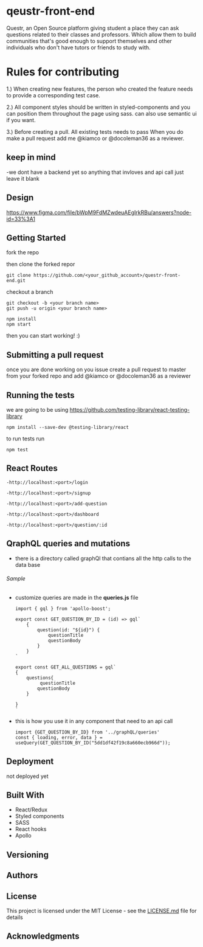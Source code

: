 # qeustr-front-end

  Questr, an Open Source platform giving student a place they can ask questions related to their classes and professors. Which allow them to build communities that's good enough to support themselves and other individuals who don't have tutors or friends to study with.

# Rules for contributing 

1.) When creating new features, the person who created the feature needs to provide a corresponding test case. 

2.) All component styles should be written in styled-components and you can position them throughout the page using sass. can also use semantic ui if you want.

3.) Before creating a pull. All existing tests needs to pass When you do make a pull request add me @kiamco or @docoleman36 as a reviewer.

## keep in mind

  -we dont have a backend yet so anything that invloves and api call just leave it blank
  
## Design 

  https://www.figma.com/file/bWpM9FdMZwdeuAEgIrkRBu/answers?node-id=33%3A1

## Getting Started

fork the repo

then clone the forked repor

```
git clone https://github.com/<your_github_account>/questr-front-end.git
```

checkout a branch 

```
git checkout -b <your branch name>
git push -u origin <your branch name>
```

```
npm install
npm start
```

then you can start working! :)

## Submitting a pull request 

once you are done working on you issue create a pull request to master from your forked repo and add @kiamco or @docoleman36 as a reviewer

## Running the tests

we are going to be using https://github.com/testing-library/react-testing-library

```
npm install --save-dev @testing-library/react
```

to run tests run 

```
npm test
```

## React Routes

    -http://localhost:<port>/login
  
    -http://localhost:<port>/signup
  
    -http://localhost:<port>/add-question

    -http://localhost:<port>/dashboard

    -http://localhost:<port>/question/:id

## QraphQL queries and mutations

  - there is a directory called graphQl that contians all the http calls to the data base
  
###### Sample

- customize queries are made in the **queries.js** file

      import { gql } from 'apollo-boost';

      export const GET_QUESTION_BY_ID = (id) => gql`
          {
              question(id: "${id}") {
                  questionTitle
                  questionBody
              }
          }
      `

      export const GET_ALL_QUESTIONS = gql`
      {
          questions{
               questionTitle
              questionBody
          }

      }
      `

- this is how you use it in any component that need to an api call

      import {GET_QUESTION_BY_ID} from '../graphQL/queries'
      const { loading, error, data } = useQuery(GET_QUESTION_BY_ID("5dd1df42f19c8a660ecb966d"));

## Deployment

not deployed yet

## Built With

  - React/Redux
  - Styled components
  - SASS
  - React hooks
  - Apollo

## Versioning


## Authors


## License

This project is licensed under the MIT License - see the [LICENSE.md](LICENSE.md) file for details

## Acknowledgments

